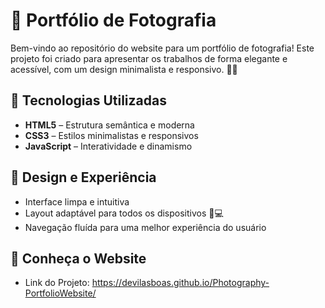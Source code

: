 # 📸 Portfólio de Fotografia

Bem-vindo ao repositório do website para um portfólio de fotografia! Este projeto foi criado para apresentar os trabalhos de forma elegante e acessível, com um design minimalista e responsivo. 🌿✨

## 🚀 Tecnologias Utilizadas
- **HTML5** – Estrutura semântica e moderna
- **CSS3** – Estilos minimalistas e responsivos
- **JavaScript** – Interatividade e dinamismo

## 🎨 Design e Experiência
- Interface limpa e intuitiva
- Layout adaptável para todos os dispositivos 📱💻
- Navegação fluída para uma melhor experiência do usuário

## 🔧 Conheça o Website
- Link do Projeto: https://devilasboas.github.io/Photography-PortfolioWebsite/


